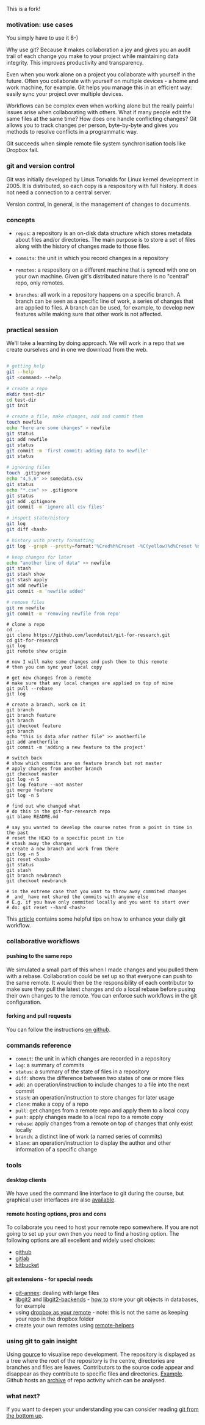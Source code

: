 This is a fork!


### motivation: use cases

You simply have to use it 8-)

Why use git? Because it makes collaboration a joy and gives you an audit trail of each change you make to your project while maintaining data integrity. This improves productivity and transparency.

Even when you work alone on a project you collaborate with yourself in the future. Often you collaborate with yourself on multiple devices - a home and work machine, for example. Git helps you manage this in an efficient way: easily sync your project over multiple devices.

Workflows can be complex even when working alone but the really painful issues arise when collaborating with others. What if many people edit the same files at the same time? How does one handle conflicting changes? Git allows you to track changes per person, byte-by-byte and gives you methods to resolve conflicts in a programmatic way.

Git succeeds when simple remote file system synchronisation tools like Dropbox fail.

### git and version control

Git was initially developed by Linus Torvalds for Linux kernel development in 2005. It is distributed, so each copy is a respository with full history. It does not need a connection to a central server.

Version control, in general, is the management of changes to documents.

### concepts

* `repos`: a repository is an on-disk data structure which stores metadata about files and/or directories. The main purpose is to store a set of files along with the history of changes made to those files.

* `commits`: the unit in which you record changes in a repository

* `remotes`: a respository on a different machine that is synced with one on your own machine. Given git's distributed nature there is no "central" repo, only remotes.

* `branches`: all work in a repository happens on a specific branch. A branch can be seen as a specific line of work, a series of changes that are applied to files. A branch can be used, for example, to develop new features while making sure that other work is not affected.

### practical session

We'll take a learning by doing approach. We will work in a repo that we create ourselves and in one we download from the web.

```bash

# getting help
git --help
git <command> --help

# create a repo
mkdir test-dir
cd test-dir
git init

# create a file, make changes, add and commit them
touch newfile
echo "here are some changes" > newfile
git status
git add newfile
git status
git commit -m 'first commit: adding data to newfile'
git status

# ignoring files
touch .gitignore
echo "4,5,6" >> somedata.csv
git status
echo "*.csv" >> .gitignore
git status
git add .gitignore
git commit -m 'ignore all csv files'

# inspect state/history
git log
git diff <hash>

# history with pretty formatting
git log --graph --pretty=format:'%Cred%h%Creset -%C(yellow)%d%Creset %s %Cgreen(%cr) %C(bold blue)<%an>%Creset' --abbrev-commit

# keep changes for later
echo "another line of data" >> newfile
git stash
git stash show
git stash apply
git add newfile
git commit -m 'newfile added'

# remove files
git rm newfile
git commit -m 'removing newfile from repo'
```

```
# clone a repo
cd ..
git clone https://github.com/leondutoit/git-for-research.git
cd git-for-research
git log
git remote show origin

# now I will make some changes and push them to this remote
# then you can sync your local copy

# get new changes from a remote
# make sure that any local changes are applied on top of mine
git pull --rebase
git log

# create a branch, work on it
git branch
git branch feature
git branch
git checkout feature
git branch
echo "this is data afor nother file" >> anotherfile
git add anotherfile
git commit -m 'adding a new feature to the project'

# switch back
# show which commits are on feature branch but not master
# apply changes from another branch
git checkout master
git log -n 5
git log feature --not master
git merge feature
git log -n 5
```

```
# find out who changed what
# do this in the git-for-research repo
git blame README.md

# say you wanted to develop the course notes from a point in time in the past
# reset the HEAD to a specific point in tie
# stash away the changes
# create a new branch and work from there
git log -n 5
git reset <hash>
git status
git stash
git branch newbranch
git checkout newbranch

# in the extreme case that you want to throw away commited changes
# _and_ have not shared the commits with anyone else
# E.g. if you have only commited locally and you want to start over
# do: git reset --hard <hash>
```

This [article](http://www.alexkras.com/19-git-tips-for-everyday-use/) contains some helpful tips on how to enhance your daily git workflow.

### collaborative workflows

#### pushing to the same repo

We simulated a small part of this when I made changes and you pulled them with a rebase. Collaboration could be set up so that everyone can push to the same remote. It would then be the responsibility of each contributor to make sure they pull the latest changes and do a local rebase before pusing their own changes to the remote. You can enforce such workflows in the git configuration.

#### forking and pull requests

You can follow the instructions [on github](https://help.github.com/articles/using-pull-requests/).

### commands reference

* `commit`: the unit in which changes are recorded in a repository
* `log`: a summary of commits
* `status`: a summary of the state of files in a repository
* `diff`: shows the difference between two states of one or more files
* `add`: an operation/instruction to include changes to a file into the next commit
* `stash`: an operation/instruction to store changes for later usage
* `clone`: make a copy of a repo
* `pull`: get changes from a remote repo and apply them to a local copy
* `push`: apply changes made to a local repo to a remote copy
* `rebase`: apply changes from a remote on top of changes that only exist locally
* `branch`: a distinct line of work (a named series of commits)
* `blame`: an operation/instruction to display the author and other information of a specific change

### tools

#### desktop clients

We have used the command line interface to git during the course, but graphical user interfaces are also [available](https://git-scm.com/download/gui/linux).

#### remote hosting options, pros and cons

To collaborate you need to host your remote repo somewhere. If you are not going to set up your own then you need to find a hosting option. The following options are all excellent and widely used choices:
* [github](https://github.com)
* [gitlab](https://about.gitlab.com/)
* [bitbucket](https://bitbucket.org/)

#### git extensions - for special needs

* [git-annex](https://git-annex.branchable.com/walkthrough/): dealing with large files
* [libgit2](https://libgit2.github.com/) and [libgit2-backends](https://github.com/libgit2/libgit2-backends) - [how to](http://blog.deveo.com/your-git-repository-in-a-database-pluggable-backends-in-libgit2/) store your git objects in databases, for example
* using [dropbox as your remote](https://github.com/anishathalye/git-remote-dropbox) - note: this is not the same as keeping your repo in the dropbox folder
* create your own remotes using [remote-helpers](https://www.kernel.org/pub/software/scm/git/docs/gitremote-helpers.html)


### using git to gain insight

Using [gource](http://gource.io/) to visualise repo development. The repository is displayed as a tree where the root of the repository is the centre, directories are branches and files are leaves. Contributors to the source code appear and disappear as they contribute to specific files and directories. [Example](https://www.youtube.com/watch?v=P_02QGsHzEQ). Github hosts an [archive](https://www.githubarchive.org/) of repo activity which can be analysed.

### what next?

If you want to deepen your understanding you can consider reading [git from the bottom up](http://ftp.newartisans.com/pub/git.from.bottom.up.pdf).
